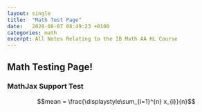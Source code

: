 ```yaml
---
layout: single
title:  "Math Test Page"
date:   2020-08-07 08:49:23 +0100
categories: math 
excerpt: All Notes Relating to the IB Math AA HL Course 
---
```


## Math Testing Page!

### MathJax Support Test

$$mean = \frac{\displaystyle\sum_{i=1}^{n} x_{i}}{n}$$

